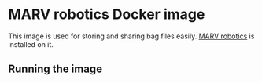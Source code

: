 # MARV robotics Docker image
This image is used for storing and sharing bag files easily. [MARV robotics](https://ternaris.com/marv-robotics/) is installed on it.

## Running the image
